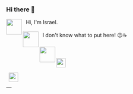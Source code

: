 ### Hi there 👋

<img align="left" height="42" src="https://media.giphy.com/media/sH5dIth0UMhiPcRSGK/giphy.gif"/>
<div>
&nbsp&nbspHi, I'm Israel. <br>
</div>

<br>

<img align="left" height="42" src="https://media.giphy.com/media/ovUOTZJg6zNFdySybT/giphy.gif"/>
<div>
&nbsp&nbspI don't know what to put here! 😐☕
</div>

<br>

<img align="left" height="42" src="https://media.giphy.com/media/Scoi0yrq3Km4iHkTQJ/giphy.gif"/>
<div>
&nbsp&nbsp
<code>
<a href="https://www.instagram.com/israel.ld/">
<img height="25" src="https://www.flaticon.com/svg/static/icons/svg/1400/1400829.svg"></a>
 &nbsp 
 <a href="https://www.linkedin.com/in/israellimadias"><img height="25" src="https://www.flaticon.com/svg/static/icons/svg/1384/1384030.svg">
  </code>
</div>
